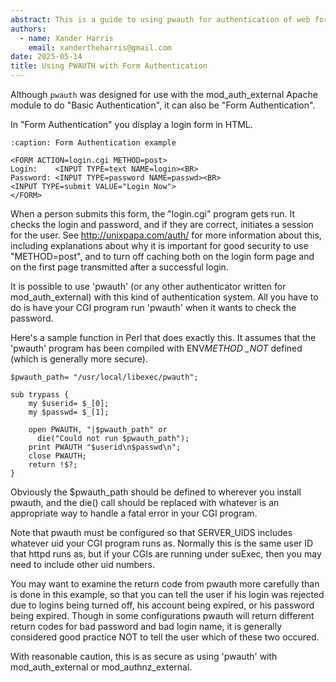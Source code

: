 ```yaml
---
abstract: This is a guide to using pwauth for authentication of web forms.
authors:
  - name: Xander Harris
    email: xandertheharris@gmail.com
date: 2025-05-14
title: Using PWAUTH with Form Authentication
---
```


Although `pwauth` was designed for use with the mod_auth_external Apache
module to do "Basic Authentication", it can also be "Form Authentication".

In "Form Authentication" you display a login form in HTML.

```{code-block} html
:caption: Form Authentication example

<FORM ACTION=login.cgi METHOD=post>
Login:    <INPUT TYPE=text NAME=login><BR>
Password: <INPUT TYPE=password NAME=passwd><BR>
<INPUT TYPE=submit VALUE="Login Now">
</FORM>
```

When a person submits this form, the "login.cgi" program gets run. It checks
the login and password, and if they are correct, initiates a session for
the user. See <http://unixpapa.com/auth/> for more information about this,
including explanations about why it is important for good security to use
"METHOD=post", and to turn off caching both on the login form page and on
the first page transmitted after a successful login.

It is possible to use 'pwauth' (or any other authenticator written for
mod_auth_external) with this kind of authentication system. All you have
to do is have your CGI program run 'pwauth' when it wants to check the
password.

Here's a sample function in Perl that does exactly this. It assumes that
the 'pwauth' program has been compiled with ENV*METHOD \_NOT* defined (which
is generally more secure).

```{code-block} perl
$pwauth_path= "/usr/local/libexec/pwauth";

sub trypass {
    my $userid= $_[0];
    my $passwd= $_[1];

    open PWAUTH, "|$pwauth_path" or
      die("Could not run $pwauth_path");
    print PWAUTH "$userid\n$passwd\n";
    close PWAUTH;
    return !$?;
}
```

Obviously the $pwauth_path should be defined to wherever you install pwauth,
and the die() call should be replaced with whatever is an appropriate way
to handle a fatal error in your CGI program.

Note that pwauth must be configured so that SERVER_UIDS includes whatever
uid your CGI program runs as. Normally this is the same user ID that httpd
runs as, but if your CGIs are running under suExec, then you may need to
include other uid numbers.

You may want to examine the return code from pwauth more carefully than is
done in this example, so that you can tell the user if his login was rejected
due to logins being turned off, his account being expired, or his password
being expired. Though in some configurations pwauth will return different
return codes for bad password and bad login name, it is generally considered
good practice NOT to tell the user which of these two occured.

With reasonable caution, this is as secure as using 'pwauth' with
mod_auth_external or mod_authnz_external.
